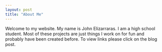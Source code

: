 ```yaml
---
layout: post
title: "About Me"
---
```


Welcome to my website. My name is John Elizarraras. I am a high school student. Most of these projects are just things I work on for fun and probably have been created before. To view links please click on the blog post. 